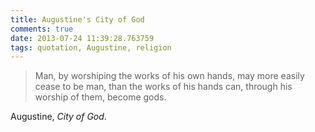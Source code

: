 ```yaml
---
title: Augustine's City of God
comments: true
date: 2013-07-24 11:39:28.763759
tags: quotation, Augustine, religion
---
```


> Man, by worshiping the works of his own hands, may more easily cease to be man, than the works of his hands can, through his worship of them, become gods.

Augustine, *City of God*.